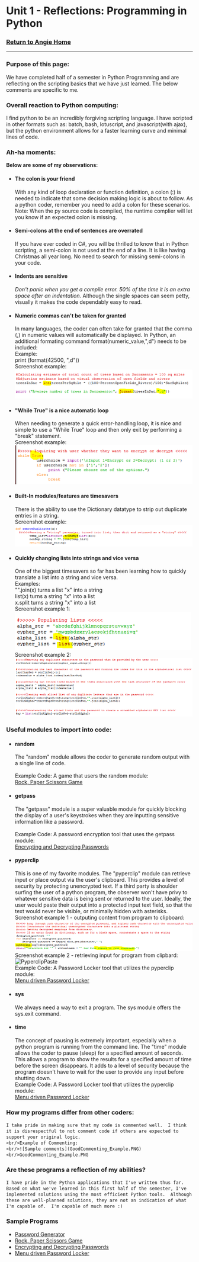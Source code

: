 # Unit 1 - Reflections: Programming in Python
### [Return to Angie Home](https://angie-gh.github.io/adix.github.io/)


*********************************************************************************** 


### Purpose of this page:
We have completed half of a semester in Python Programming and are reflecting on the scripting basics that we have just learned.  The below comments are specific to me.

### Overall reaction to Python computing:
I find python to be an incredibly forgiving scripting language. I have scripted in other formats such as: batch, bash, lotuscript, and javascript(with ajax), but the python environment allows for a faster learning curve and minimal lines of code.    

### Ah-ha moments:
**Below are some of my observations:**
- #### The colon is your friend
	With any kind of loop declaration or function definition, a colon (:) is needed to indicate that some decision making logic is about to follow.  As a python coder, remember you need to add a colon for these scenarios.  Note:  When the py source code is compiled, the runtime complier will let you know if an expected colon is missing.
- #### Semi-colons at the end of sentences are overrated
	If you have ever coded in C#, you will be thrilled to know that in Python scripting, a semi-colon is not used at the end of a line.  It is like having Christmas all year long.  No need to search for missing semi-colons in your code.
- #### Indents are sensitive
	*Don't panic when you get a compile error.  50% of the time it is an extra space after an indentation.*
	Although the single spaces can seem petty, visually it makes the code dependably easy to read.
- #### Numeric commas can't be taken for granted
	In many languages, the coder can often take for granted that the comma (,) in numeric values will automatically be displayed.  In Python, an additional formating command format(numeric_value,",d") needs to be included:
	<br/>Example:
	<br/>print (format(42500, ",d"))
	<br/> Screenshot example:
	<br/>![Formatting a numeric value](FormatNumericWithCommas.PNG)
- #### "While True" is a nice automatic loop
	When needing to generate a quick error-handling loop, it is nice and simple to use a "While True" loop and then only exit by performing a "break" statement. 
	<br/>Screenshot example:
	<br/>![While Loop](While_True_simpleloop.PNG)
- #### Built-In modules/features are timesavers
	There is the ability to use the Dictionary datatype to strip out duplicate entries in a string.
	<br/>Screenshot example:
	<br/>![Dictionary remove duplicates](Dictionary_abilityTostripDuplicates.PNG)
- #### Quickly changing lists into strings and vice versa
	One of the biggest timesavers so far has been learning how to quickly translate a list into a string and vice versa.
	<br/>Examples:
	<br/>"".join(x)   turns a list "x" into a string
	<br/>list(x)      turns a string "x" into a list
	<br/>x.split      turns a string "x" into a list
	<br/>Screenshot example 1:
	<br/>![lists to strings](quick_listsFromStrings.PNG)
	<br/>Screenshot example 2:
	<br/>![lists to strings](SimpleClearLogic_CreatingEncryptionKey.PNG)
### Useful modules to import into code:
- #### random
	The "random" module allows the coder to generate random output with a single line of code.  
	<br/>Example Code: A game that users the random module:
	<br/>[Rock, Paper Scissors Game](https://github.com/Angie-gh/unit1/blob/master/week03_RockPaperScissors_Angie.py)
- #### getpass
	The "getpass" module is a super valuable module for quickly blocking the display of a user's keystrokes when they are inputting sensitive information like a password.  
	<br/>Example Code: A password encryption tool that uses the getpass module:
	<br/>[Encrypting and Decrypting Passwords](https://github.com/Angie-gh/unit1/blob/master/week05_EncryptionProject_Angie_ExtraCredit_Part7_Part8_b.py)
- #### pyperclip
	This is one of my favorite modules.  The "pyperclip" module can retrieve input or place output via the user's clipboard.  This provides a level of security by protecting unencrypted text. If a third party is shoulder surfing the user of a python program, the observer won't have privy to whatever sensitive data is being sent or returned to the user.  Ideally, the user would paste their output
into a protected input text field, so that the text would never be visible, or minimally hidden with asterisks.
	<br/>Screenshot example 1 - outputing content from program to clipboard:
	<br/>![PyperclipCopy](PyperclipCopyExample.PNG)
	<br/>Screenshot example 2 - retrieving input for program from clipbard:
	<br/>![PyperclipPaste](PyperclipPasteExample_viaUserInputG)	
	<br/>Example Code: A Password Locker tool that utilizes the pyperclip module:
	<br/>[Menu driven Password Locker](https://github.com/Angie-gh/unit1/blob/master/week06_pw_Angie.py)
- #### sys
	We always need a way to exit a program.  The sys module offers the sys.exit command.
- #### time
	The concept of pausing is extremely important, especially when a python program is running from the command line.  The "time" module allows the coder to pause (sleep) for a specified amount of seconds. This allows a program to show the results for a specified amount of time before the screen disappears.  It adds to a level of security because the program doesn't have to wait for the user to provide any input before shutting down.
	<br/>Example Code: A Password Locker tool that utilizes the pyperclip module:
	<br/>[Menu driven Password Locker](https://github.com/Angie-gh/unit1/blob/master/week06_pw_Angie.py)
### How my programs differ from other coders:
	I take pride in making sure that my code is commented well.  I think it is disrespectful to not comment code if others are expected to support your original logic. 
	<br/>Example of Commenting:
	<br/>![Sample comments](GoodCommenting_Example.PNG)
	<br/>GoodCommenting_Example.PNG
### Are these programs a reflection of my abilities?
	I have pride in the Python applications that I've written thus far.  Based on what we've learned in this first half of the semester, I've implemented solutions using the most efficient Python tools.  Although these are well-planned solutions, they are not an indication of what I'm capable of.  I'm capable of much more :)
### Sample Programs
- [Password Generator](https://github.com/Angie-gh/unit1/blob/master/week03_password_generatorAngie.py)
- [Rock, Paper Scissors Game](https://github.com/Angie-gh/unit1/blob/master/week03_RockPaperScissors_Angie.py)
- [Encrypting and Decrypting Passwords](https://github.com/Angie-gh/unit1/blob/master/week05_EncryptionProject_Angie_ExtraCredit_Part7_Part8_b.py)
- [Menu driven Password Locker](https://github.com/Angie-gh/unit1/blob/master/week06_pw_Angie.py)


